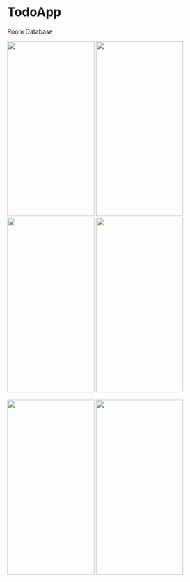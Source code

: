 # TodoApp
Room Database

<img src="https://user-images.githubusercontent.com/77477995/139843423-c30ad094-ed27-44eb-adc7-80e93c4a4d8e.jpg" width="200" height="400"> <img src="https://user-images.githubusercontent.com/77477995/139844116-6d40f15b-0d0e-4cb7-bc4c-8212889cedf5.jpg" width="200" height="400"> <img src="https://user-images.githubusercontent.com/77477995/139843968-2f5b36e6-8b03-402f-8fdc-683775d38575.jpg" width="200" height="400"> <img src="https://user-images.githubusercontent.com/77477995/139844292-34e7c8ee-857c-47b5-b248-a40567dd66cb.jpg" width="200" height="400">
  
<img src="https://user-images.githubusercontent.com/77477995/139844874-4876b20b-654b-4816-aa3a-af861535fea3.jpg" width="200" height="400"> <img src="https://user-images.githubusercontent.com/77477995/139844977-71747d8a-9104-47a0-a000-e239ca73be4d.jpg" width="200" height="400">

